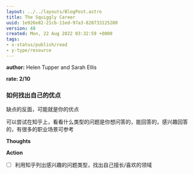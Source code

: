 ```yaml
---
layout: ../../layouts/BlogPost.astro
title: The Squiggly Career
uuid: 1e926e82-21cb-11ed-97a3-828733125280
version: 48
created: Mon, 22 Aug 2022 03:32:59 +0000
tags:
- x-status/publish/read
- y-type/resource
---
```


**author:** Helen Tupper and Sarah Ellis

**rate: 2/10**

### 如何找出自己的优点

缺点的反面，可能就是你的优点

可以尝试在知乎上，看看什么类型的问题是你想问答的，能回答的，感兴趣回答的，有很多的职业场景可参考

**Thoughts**

**Action**

- [ ] 利用知乎列出感兴趣的问题类型，找出自己擅长/喜欢的领域